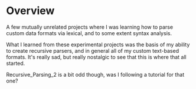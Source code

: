 # Overview

A few mutually unrelated projects where I was learning how to parse custom data formats via lexical, and to some extent syntax analysis.

What I learned from these experimental projects was the basis of my ability to create recursive parsers, and in general all of my custom
text-based formats. It's really sad, but really nostalgic to see that this is where that all started.

Recursive_Parsing_2 is a bit odd though, was I following a tutorial for that one?
